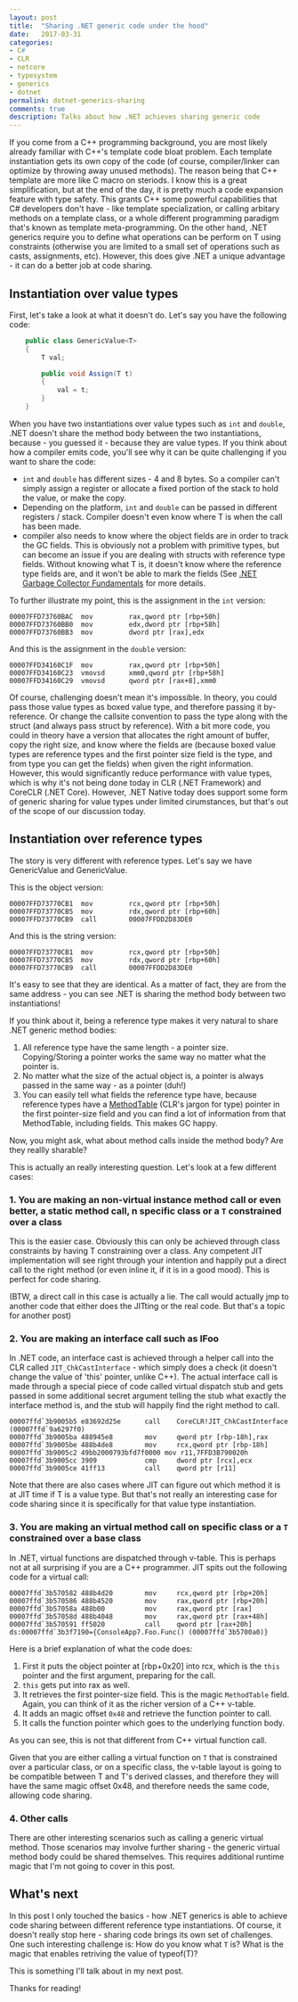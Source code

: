 ```yaml
---
layout: post
title:  "Sharing .NET generic code under the hood"
date:   2017-03-31
categories:
- C#
- CLR
- netcore
- typesystem
- generics
- dotnet
permalink: dotnet-generics-sharing
comments: true
description: Talks about how .NET achieves sharing generic code
---  
```


If you come from a C++ programming background, you are most likely already familiar with C++'s template code bloat problem. Each template instantiation gets its own copy of the code (of course, compiler/linker can optimize by throwing away unused methods). The reason being that C++ template are more like C macro on steriods. I know this is a great simplification, but at the end of the day, it is pretty much a code expansion feature with type safety. This grants C++ some powerful capabilities that C# developers don't have - like template specialization, or calling arbitary methods on a template class, or a whole different programming paradigm that's known as template meta-programming. On the other hand, .NET generics require you to define what operations can be perform on T using constraints (otherwise you are limited to a small set of operations such as casts, assignments, etc). However, this does give .NET a unique advantage - it can do a better job at code sharing. 

## Instantiation over value types

First, let's take a look at what it doesn't do. Let's say you have the following code:

```csharp
    public class GenericValue<T>
    {
        T val;

        public void Assign(T t)
        {
            val = t;
        }
    }
```

When you have two instantiations over value types such as `int` and `double`, .NET doesn't share the method body between the two instantiations, because - you guessed it - because they are value types. If you think about how a compiler emits code, you'll see why it can be quite challenging if you want to share the code:
* `int` and `double` has different sizes - 4 and 8 bytes. So a compiler can't simply assign a register or allocate a fixed portion of the stack to hold the value, or make the copy. 
* Depending on the platform, `int` and `double` can be passed in different registers / stack. Compiler doesn't even know where T is when the call has been made. 
* compiler also needs to know where the object fields are in order to track the GC fields. This is obviously not a problem with primitive types, but can become an issue if you are dealing with structs with reference type fields. Without knowing what T is, it doesn't know where the reference type fields are, and it won't be able to mark the fields (See [.NET Garbage Collector Fundamentals](https://msdn.microsoft.com/en-us/library/ee787088(v=vs.110).aspx) for more details. 

To further illustrate my point, this is the assignment in the `int` version:

```
00007FFD73760BAC  mov         rax,qword ptr [rbp+50h]  
00007FFD73760BB0  mov         edx,dword ptr [rbp+58h]  
00007FFD73760BB3  mov         dword ptr [rax],edx
```

And this is the assignment in the `double` version:

```
00007FFD34160C1F  mov         rax,qword ptr [rbp+50h]  
00007FFD34160C23  vmovsd      xmm0,qword ptr [rbp+58h]  
00007FFD34160C29  vmovsd      qword ptr [rax+8],xmm0 
```

Of course, challenging doesn't mean it's impossible. In theory, you could pass those value types as boxed value type, and therefore passing it by-reference. Or change the callsite convention to pass the type along with the struct (and always pass struct by reference). With a bit more code, you could in theory have a version that allocates the right amount of buffer, copy the right size, and know where the fields are (because boxed value types are reference types and the first pointer size field is the type, and from type you can get the fields) when given the right information. However, this would significantly reduce performance with value types, which is why it's not being done today in CLR (.NET Framework) and CoreCLR (.NET Core). However, .NET Native today does support some form of generic sharing for value types under limited cirumstances, but that's out of the scope of our discussion today.

## Instantiation over reference types

The story is very different with reference types. Let's say we have GenericValue<string> and GenericValue<object>.

This is the object version:

```
00007FFD73770CB1  mov         rcx,qword ptr [rbp+50h]  
00007FFD73770CB5  mov         rdx,qword ptr [rbp+60h]  
00007FFD73770CB9  call        00007FFDD2D83DE0  
```

And this is the string version:

```
00007FFD73770CB1  mov         rcx,qword ptr [rbp+50h]  
00007FFD73770CB5  mov         rdx,qword ptr [rbp+60h]  
00007FFD73770CB9  call        00007FFDD2D83DE0  
```

It's easy to see that they are identical. As a matter of fact, they are from the same address - you can see .NET is sharing the method body between two instantiations!

If you think about it, being a reference type makes it very natural to share .NET generic method bodies:

1. All reference type have the same length - a pointer size. Copying/Storing a pointer works the same way no matter what the pointer is.  
2. No matter what the size of the actual object is, a pointer is always passed in the same way - as a pointer (duh!)
3. You can easily tell what fields the reference type have, because reference types have a [MethodTable](https://github.com/dotnet/coreclr/blob/master/src/vm/methodtable.cpp) (CLR's jargon for type) pointer in the first pointer-size field and you can find a lot of information from that MethodTable, including fields. This makes GC happy.

Now, you might ask, what about method calls inside the method body? Are they reallly sharable? 

This is actually an really interesting question. Let's look at a few different cases:

### 1. You are making an non-virtual instance method call or even better, a static method call,  n specific class or a `T` constrained over a class

This is the easier case. Obviously this can only be achieved through class constraints by having T constraining over a class. Any competent JIT implementation will see right through your intention and happily put a direct call to the right method (or even inline it, if it is in a good mood). This is perfect for code sharing. 

(BTW, a direct call in this case is actually a lie. The call would actually jmp to another code that either does the JITting or the real code. But that's a topic for another post)

### 2. You are making an interface call such as IFoo

In .NET code, an interface cast is achieved through a helper call into the CLR called `JIT_ChkCastInterface` - which simply does a check (it doesn't change the value of 'this' pointer, unlike C++). The actual interface call is made through a special piece of code called virtual dispatch stub and gets passed in some additional secret argument telling the stub what exactly the interface method is, and the stub will happily find the right method to call. 

```
00007ffd`3b9005b5 e83692d25e      call    CoreCLR!JIT_ChkCastInterface (00007ffd`9a6297f0)
00007ffd`3b9005ba 488945e8        mov     qword ptr [rbp-18h],rax
00007ffd`3b9005be 488b4de8        mov     rcx,qword ptr [rbp-18h]
00007ffd`3b9005c2 49bb2000793bfd7f0000 mov r11,7FFD3B790020h
00007ffd`3b9005cc 3909            cmp     dword ptr [rcx],ecx
00007ffd`3b9005ce 41ff13          call    qword ptr [r11]
```

Note that there are also cases where JIT can figure out which method it is at JIT time if T is a value type. But that's not really an interesting case for code sharing since it is specifically for that value type instantiation.  

### 3. You are making an virtual method call on specific class or a `T` constrained over a base class

In .NET, virtual functions are dispatched through v-table. This is perhaps not at all surprising if you are a C++ programmer. JIT spits out the following code for a virtual call:

```
00007ffd`3b570582 488b4d20        mov     rcx,qword ptr [rbp+20h]
00007ffd`3b570586 488b4520        mov     rax,qword ptr [rbp+20h]
00007ffd`3b57058a 488b00          mov     rax,qword ptr [rax]
00007ffd`3b57058d 488b4048        mov     rax,qword ptr [rax+48h]
00007ffd`3b570591 ff5020          call    qword ptr [rax+20h] ds:00007ffd`3b3f7190={ConsoleApp7.Foo.Func() (00007ffd`3b5700a0)}
```

Here is a brief explanation of what the code does:

1. First it puts the object pointer at [rbp+0x20] into rcx, which is the `this` pointer and the first argument, preparing for the call. 
2. `this` gets put into rax as well.
3. It retrieves the first pointer-size field. This is the magic `MethodTable` field. Again, you can think of it as the richer version of a C++ v-table. 
4. It adds an magic offset `0x48` and retrieve the function pointer to call.
5. It calls the function pointer which goes to the underlying function body.

As you can see, this is not that different from C++ virtual function call. 

Given that you are either calling a virtual function on `T` that is constrained over a particular class, or on a specific class, the v-table layout is going to be compatible between T and T's derived classes, and therefore they will have the same magic offset 0x48, and therefore needs the same code, allowing code sharing.

### 4. Other calls

There are other interesting scenarios such as calling a generic virtual method. Those scenarios may involve further sharing - the generic virtual method body could be shared themselves. This requires additional runtime magic that I'm not going to cover in this post.  

## What's next

In this post I only touched the basics - how .NET generics is able to achieve code sharing between different reference type instantiations. Of course, it doesn't really stop here - sharing code brings its own set of challenges. One such interesting challenge is: How do you know what `T` is? What is the magic that enables retriving the value of typeof(T)? 

This is something I'll talk about in my next post. 

Thanks for reading!

